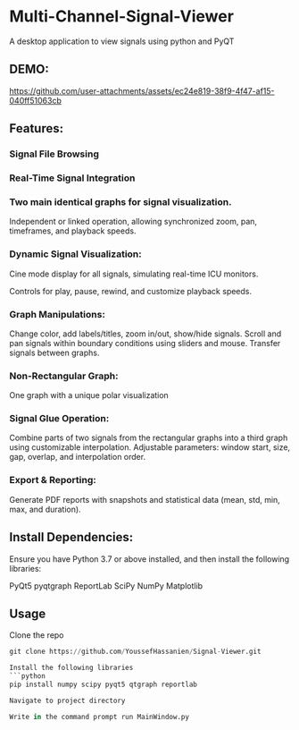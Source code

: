 # Multi-Channel-Signal-Viewer
A desktop application to view signals using python and PyQT
## DEMO:


https://github.com/user-attachments/assets/ec24e819-38f9-4f47-af15-040ff51063cb



## Features:
### Signal File Browsing
### Real-Time Signal Integration
### Two main identical graphs for signal visualization.
Independent or linked operation, allowing synchronized zoom, pan, timeframes, and playback speeds.
### Dynamic Signal Visualization:
Cine mode display for all signals, simulating real-time ICU monitors.

Controls for play, pause, rewind, and customize playback speeds.

### Graph Manipulations:
Change color, add labels/titles, zoom in/out, show/hide signals.
Scroll and pan signals within boundary conditions using sliders and mouse.
Transfer signals between graphs.

### Non-Rectangular Graph:
One graph with a unique polar visualization

### Signal Glue Operation:

Combine parts of two signals from the rectangular graphs into a third graph using customizable interpolation.
Adjustable parameters: window start, size, gap, overlap, and interpolation order.

### Export & Reporting:
Generate PDF reports with snapshots and statistical data (mean, std, min, max, and duration).

## Install Dependencies:

Ensure you have Python 3.7 or above installed, and then install the following libraries:

PyQt5
pyqtgraph
ReportLab
SciPy
NumPy
Matplotlib

## Usage
Clone the repo
```python
git clone https://github.com/YoussefHassanien/Signal-Viewer.git

Install the following libraries
```python
pip install numpy scipy pyqt5 qtgraph reportlab

Navigate to project directory

Write in the command prompt run MainWindow.py






